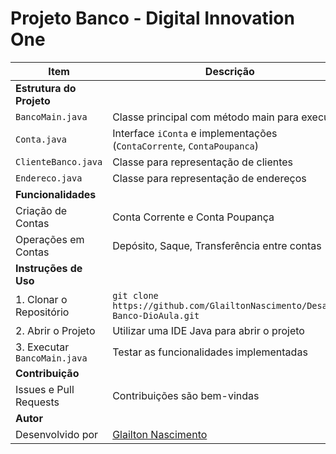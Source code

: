 # Projeto Banco - Digital Innovation One

| Item                | Descrição                                                  |
|---------------------|------------------------------------------------------------|
| **Estrutura do Projeto** |                                                              |
| `BancoMain.java`    | Classe principal com método main para execução              |
| `Conta.java`        | Interface `iConta` e implementações (`ContaCorrente`, `ContaPoupanca`) |
| `ClienteBanco.java` | Classe para representação de clientes                      |
| `Endereco.java`     | Classe para representação de endereços                      |
| **Funcionalidades**    |                                                              |
| Criação de Contas   | Conta Corrente e Conta Poupança                             |
| Operações em Contas | Depósito, Saque, Transferência entre contas                 |
| **Instruções de Uso**  |                                                              |
| 1. Clonar o Repositório | `git clone https://github.com/GlailtonNascimento/Desafio-Banco-DioAula.git` |
| 2. Abrir o Projeto   | Utilizar uma IDE Java para abrir o projeto                  |
| 3. Executar `BancoMain.java` | Testar as funcionalidades implementadas                    |
| **Contribuição**        |                                                              |
| Issues e Pull Requests | Contribuições são bem-vindas                               |
| **Autor**               |                                                              |
| Desenvolvido por       | [Glailton Nascimento](https://www.linkedin.com/in/glailtonnascimento) |

